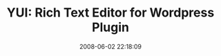 ---
date: 2008-06-02 22:18:09
link:
  source: delicious
  source_url: https://del.icio.us/roytang
  text: 'YUI: Rich Text Editor for Wordpress Plugin'
  url: http://blog.davglass.com/files/yui/wp-yui-rte/
slug: yui-rich-text-editor-for-wordpress-plugin
source: delicious
tags:
- wordpress
- plugin
- yui
title: 'YUI: Rich Text Editor for Wordpress Plugin'
---